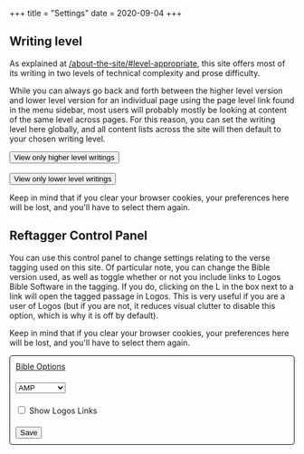 +++
title = "Settings"
date = 2020-09-04
+++

## Writing level

As explained at [/about-the-site/#level-appropriate](/about-the-site/#level-appropriate), this site offers most of its writing in two levels of technical complexity and prose difficulty.

While you can always go back and forth between the higher level version and lower level version for an individual page using the page level link found in the menu sidebar, most users will probably mostly be looking at content of the same level across pages. For this reason, you can set the writing level here globally, and all content lists across the site will then default to your chosen writing level.

<input id="higherLevel" onclick="javascript:setCookie('level', 'higher', 1825);" type="button" value="View only higher level writings" />
<br/><br>
<input id="lowerLevel" onclick="javascript:setCookie('level', 'lower', 1825);" type="button" value="View only lower level writings" />

Keep in mind that if you clear your browser cookies, your preferences here will be lost, and you'll have to select them again.

## Reftagger Control Panel

You can use this control panel to change settings relating to the verse tagging used on this site. Of particular note, you can change the Bible version used, as well as toggle whether or not you include links to Logos Bible Software in the tagging. If you do, clicking on the L in the box next to a link will open the tagged passage in Logos. This is very useful if you are a user of Logos (but if you are not, it reduces visual clutter to disable this option, which is why it is off by default).

Keep in mind that if you clear your browser cookies, your preferences here will be lost, and you'll have to select them again.

<!-- Reftagger Control Panel -->
<div id="lbsRefTaggerCP" style="border: 1px solid black; border-radius: 5px;">
	<div id="lbsHeader" style="padding: 10px;">
		<a href="https://faithlife.com/products/reftagger">Bible Options</a>
	</div>
	<div id="lbsVersionContainer" style="padding: 10px;">
		<select id="lbsVersion">
			<option value="AB">AMP</option>
			<option value="ASV">ASV</option>
			<option value="DAR">DARBY</option>
			<option value="ESV">ESV</option>
			<option value="GW">GW</option>
			<option value="HCSB">HCSB</option>
			<option value="KJV">KJV</option>
			<option value="LEB">LEB</option>
			<option value="MESSAGE">MESSAGE</option>
			<option value="NASB">NASB</option>
			<option value="NCV">NCV</option>
			<option value="NIV">NIV</option>
			<option value="NIRV">NIRV</option>
			<option value="NKJV">NKJV</option>
			<option value="NLT">NLT</option>
			<option value="TNIV">TNIV</option>
			<option value="YLT">YLT</option>
		</select>
	</div>
	<div id="lbsLibronixContainer" style="padding: 10px;">
		<input id="lbsUseLibronixLinks" type="checkbox"/>
		<label for="lbsUseLibronixLinks">Show Logos Links</label>
	</div>
	<div id="lbsSaveContainer" style="padding: 10px;">
		<input id="lbsSave" onclick="javascript:refTagger.lbsSavePrefs()" type="button" value="Save" />
	</div>
</div>
<!-- End RefTagger Control Panel. For more info visit https://faithlife.com/products/reftagger. -->
